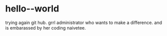 # hello--world
trying again git hub.
grrl administrator who wants to make a difference.
and is embarassed by her coding naivetee.
